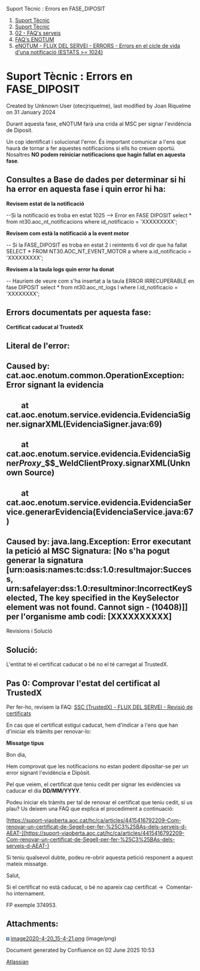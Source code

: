 Suport Tècnic : Errors en FASE\_DIPOSIT  

1.  [Suport Tècnic](index.html)
2.  [Suport Tècnic](13893782.html)
3.  [02 - FAQ's serveis](26313393.html)
4.  [FAQ's ENOTUM](28705561.html)
5.  [eNOTUM - FLUX DEL SERVEI - ERRORS - Errors en el cicle de vida d'una notificació (ESTATS >= 1024)](36340658.html)

Suport Tècnic : Errors en FASE\_DIPOSIT
=======================================

Created by Unknown User (otecjriquelme), last modified by Joan Riquelme on 31 January 2024

Durant aquesta fase, eNOTUM farà una crida al MSC per signar l'evidència de Diposit.

Un cop identificat i solucionat l'error. És important comunicar a l'ens que haurà de tornar a fer aquestes notificacions si ells ho creuen oportú. Nosaltres **NO podem reiniciar notificacions que hagin fallat en aquesta fase**.

Consultes a Base de dades per determinar si hi ha error en aquesta fase i quin error hi ha:
-------------------------------------------------------------------------------------------

**Revisem estat de la notificació**

\--Si la notificació es troba en estat 1025 --> Error en FASE DIPOSIT
select \*
from nt30.aoc\_nt\_notificacions
where id\_notificacio = 'XXXXXXXXX';

**Revisem com està la notificació a la event motor**

\-- Si la FASE\_DIPOSIT es troba en estat 2 i reintents 6 vol dir que ha fallat
SELECT \*
FROM NT30.AOC\_NT\_EVENT\_MOTOR a
where a.id\_notificacio = 'XXXXXXXXX';

**Revisem a la taula logs quin error ha donat**

\-- Hauríem de veure com s'ha insertat a la taula ERROR IRRECUPERABLE en fase DIPOSIT
select \*
from nt30.aoc\_nt\_logs l
where l.id\_notificacio = 'XXXXXXXX';

Errors documentats per aquesta fase:
------------------------------------

**Certificat caducat al TrustedX**

Literal de l'error:
-------------------

Caused by: cat.aoc.enotum.common.OperationException: **Error signant la evidencia**
-----------------------------------------------------------------------------------

        at cat.aoc.enotum.service.evidencia.EvidenciaSigner.signarXML(EvidenciaSigner.java:69)
----------------------------------------------------------------------------------------------

        at cat.aoc.enotum.service.evidencia.EvidenciaSigner$Proxy$\_$$\_WeldClientProxy.signarXML(Unknown Source)
-----------------------------------------------------------------------------------------------------------------

        at cat.aoc.enotum.service.evidencia.EvidenciaService.generarEvidencia(EvidenciaService.java:67)
-------------------------------------------------------------------------------------------------------

Caused by: java.lang.Exception: **Error executant la petició al MSC Signatura**: \[No s'ha pogut generar la signatura \[urn:oasis:names:tc:dss:1.0:resultmajor:Success, urn:safelayer:dss:1.0:resultminor:IncorrectKeySelected, The key specified in the KeySelector element was not found. Cannot sign - (10408)\]\] per l'organisme amb codi: \[XXXXXXXXXX\]
--------------------------------------------------------------------------------------------------------------------------------------------------------------------------------------------------------------------------------------------------------------------------------------------------------------------------------------------------------------

  

Revisions i Solució

Solució:
--------

L'entitat té el certificat caducat o bé no el té carregat al TrustedX.

Pas 0: Comprovar l'estat del certificat al TrustedX
---------------------------------------------------

Per fer-ho, revisem la FAQ: [SSC (TrustedX) - FLUX DEL SERVEI - Revisió de certificats](26313660.html)

En cas que el certificat estigui caducat, hem d'indicar a l'ens que han d'iniciar els tràmits per renovar-lo: 

**Missatge tipus**

Bon dia,

Hem comprovat que les notificacions no estan podent dipositar-se per un error signant l'evidència e Dipòsit.

Pel que veiem, el certificat que teniu cedit per signar les evidències va caducar el dia **DD/MM/YYYY**.

Podeu iniciar els tràmits per tal de renovar el certificat que teniu cedit, si us plau? Us deixem una FAQ que explica el procediment a continuació:

[https://suport-viaoberta.aoc.cat/hc/ca/articles/4415416792209-Com-renovar-un-certificat-de-Segell-per-fer-%25C3%25BAs-dels-serveis-d-AEAT-](https://suport-viaoberta.aoc.cat/hc/ca/articles/4415416792209-Com-renovar-un-certificat-de-Segell-per-fer-%25C3%25BAs-dels-serveis-d-AEAT-)

Si teniu qualsevol dubte, podeu re-obrir aquesta petició responent a aquest mateix missatge.

Salut,

Si el certificat no està caducat, o bé no apareix cap certificat →  Comentar-ho internament.

FP exemple 374953.

Attachments:
------------

![](images/icons/bullet_blue.gif) [image2020-4-20\_15-4-21.png](attachments/41519398/41519399.png) (image/png)  

Document generated by Confluence on 02 June 2025 10:53

[Atlassian](http://www.atlassian.com/)